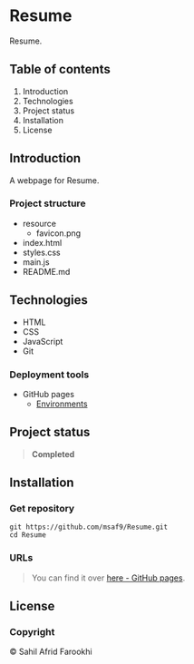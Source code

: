 # Resume
Resume.

## Table of contents
1. Introduction
2. Technologies
3. Project status
4. Installation
5. License

## Introduction
A webpage for Resume.

### Project structure
  - resource
      - favicon.png
  - index.html
  - styles.css
  - main.js
  - README.md

## Technologies
- HTML
- CSS
- JavaScript
- Git

### Deployment tools
- GitHub pages
  - [Environments](https://msaf9.github.io/Resume/)

## Project status
> **Completed**

## Installation
### Get repository
```git
git https://github.com/msaf9/Resume.git
cd Resume
```

### URLs
> You can find it over [here - GitHub pages](https://msaf9.github.io/Resume/ "CV").

## License
### Copyright
© Sahil Afrid Farookhi
